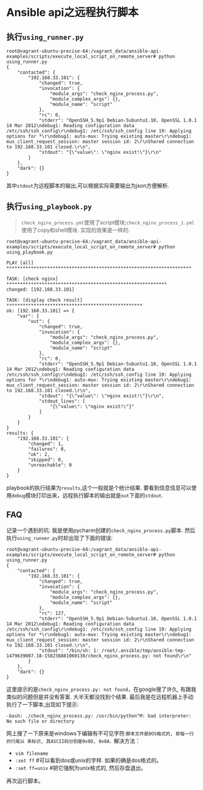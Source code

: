 # Ansible api之远程执行脚本

## 执行```using_runner.py```
```
root@vagrant-ubuntu-precise-64:/vagrant_data/ansible-api-examples/scripts/execute_local_script_on_remote_server# python using_runner.py
{
    "contacted": {
        "192.168.33.101": {
            "changed": true,
            "invocation": {
                "module_args": "check_nginx_process.py",
                "module_complex_args": {},
                "module_name": "script"
            },
            "rc": 0,
            "stderr": "OpenSSH_5.9p1 Debian-5ubuntu1.10, OpenSSL 1.0.1 14 Mar 2012\ndebug1: Reading configuration data /etc/ssh/ssh_config\r\ndebug1: /etc/ssh/ssh_config line 19: Applying options for *\r\ndebug1: auto-mux: Trying existing master\r\ndebug1: mux_client_request_session: master session id: 2\r\nShared connection to 192.168.33.101 closed.\r\n",
            "stdout": "{\"value\": \"nginx exist!\"}\r\n"
        }
    },
    "dark": {}
}
```
其中```stdout```为远程脚本的输出,可以根据实际需要输出为json方便解析.

## 执行```using_playbook.py```
> ```check_nginx_process.yml```使用了script模块;```check_nginx_process_1.yml```使用了copy和shell模块. 实现的效果是一样的.


```
root@vagrant-ubuntu-precise-64:/vagrant_data/ansible-api-examples/scripts/execute_local_script_on_remote_server# python using_playbook.py

PLAY [all] ********************************************************************

TASK: [check nginx] ***********************************************************
changed: [192.168.33.101]

TASK: [display check result] **************************************************
ok: [192.168.33.101] => {
    "var": {
        "out": {
            "changed": true,
            "invocation": {
                "module_args": "check_nginx_process.py",
                "module_complex_args": {},
                "module_name": "script"
            },
            "rc": 0,
            "stderr": "OpenSSH_5.9p1 Debian-5ubuntu1.10, OpenSSL 1.0.1 14 Mar 2012\ndebug1: Reading configuration data /etc/ssh/ssh_config\r\ndebug1: /etc/ssh/ssh_config line 19: Applying options for *\r\ndebug1: auto-mux: Trying existing master\r\ndebug1: mux_client_request_session: master session id: 2\r\nShared connection to 192.168.33.101 closed.\r\n",
            "stdout": "{\"value\": \"nginx exist!\"}\r\n",
            "stdout_lines": [
                "{\"value\": \"nginx exist!\"}"
            ]
        }
    }
}
results: {
    "192.168.33.101": {
        "changed": 1,
        "failures": 0,
        "ok": 2,
        "skipped": 0,
        "unreachable": 0
    }
}
```
playbook的执行结果为```results```,这个一般就是个统计结果. 要看到信息信息可以使用```debug```模块打印出来，远程执行脚本的输出就是```out```下面的```stdout```.
## FAQ
记录一个遇到的坑: 我是使用pycharm创建的```check_nginx_process.py```脚本. 然后执行```using_runner.py```时却出现了下面的错误:
```
root@vagrant-ubuntu-precise-64:/vagrant_data/ansible-api-examples/scripts/execute_local_script_on_remote_server# python using_runner.py
{
    "contacted": {
        "192.168.33.101": {
            "changed": true,
            "invocation": {
                "module_args": "check_nginx_process.py",
                "module_complex_args": {},
                "module_name": "script"
            },
            "rc": 127,
            "stderr": "OpenSSH_5.9p1 Debian-5ubuntu1.10, OpenSSL 1.0.1 14 Mar 2012\ndebug1: Reading configuration data /etc/ssh/ssh_config\r\ndebug1: /etc/ssh/ssh_config line 19: Applying options for *\r\ndebug1: auto-mux: Trying existing master\r\ndebug1: mux_client_request_session: master session id: 2\r\nShared connection to 192.168.33.101 closed.\r\n",
            "stdout": "/bin/sh: 1: /root/.ansible/tmp/ansible-tmp-1479639007.18-158238881060130/check_nginx_process.py: not found\r\n"
        }
    },
    "dark": {}
}
```
这里提示的是```check_nginx_process.py: not found```，在google搜了许久, 有跟我类似的问题但是并没有答案. 大半天都没找到个结果. 最后我是在远程机器上手动执行了一下脚本,出现如下提示:
```
-bash: ./check_nginx_process.py: /usr/bin/python^M: bad interpreter: No such file or directory
```
网上搜了一下原来是windows下编辑有不可见字符:```脚本文件是DOS格式的, 即每一行的行尾以 来标识, 其ASCII码分别是0x0D, 0x0A.```
解决方法：
-  ```vim filename```
- ```:set ff``` #可以看到dos或unix的字样. 如果的确是dos格式的。
- ```:set ff=unix``` #把它强制为unix格式的, 然后存盘退出。

再次运行脚本。
